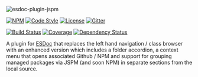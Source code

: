 ![esdoc-plugin-jspm](https://i.imgur.com/1TsbnX2.png)

[![NPM](https://img.shields.io/npm/v/esdoc-plugin-enhanced-navigation.svg?label=npm)](https://www.npmjs.com/package/esdoc-plugin-jspm)
[![Code Style](https://img.shields.io/badge/code%20style-allman-yellowgreen.svg?style=flat)](https://en.wikipedia.org/wiki/Indent_style#Allman_style)
[![License](https://img.shields.io/badge/license-MPLv2-yellowgreen.svg?style=flat)](https://github.com/typhonjs-node-esdoc/esdoc-plugin-enhanced-navigation/blob/master/LICENSE)
[![Gitter](https://img.shields.io/gitter/room/typhonjs/TyphonJS.svg)](https://gitter.im/typhonjs/TyphonJS)

[![Build Status](https://travis-ci.org/typhonjs-node-esdoc/esdoc-plugin-enhanced-navigation.svg?branch=master)](https://travis-ci.org/typhonjs-node-esdoc/esdoc-plugin-enhanced-navigation)
[![Coverage](https://img.shields.io/codecov/c/github/typhonjs-node-esdoc/esdoc-plugin-enhanced-navigation.svg)](https://codecov.io/github/typhonjs-node-esdoc/esdoc-plugin-enhanced-navigation)
[![Dependency Status](https://www.versioneye.com/user/projects/5727e02aa0ca350034be631d/badge.svg?style=flat)](https://www.versioneye.com/user/projects/5727e02aa0ca350034be631d)

A plugin for [ESDoc](https://esdoc.org) that replaces the left hand navigation / class browser with an enhanced version which includes a folder accordion, a context menu that opens associated Github / NPM and support for grouping managed packages via JSPM (and soon NPM) in separate sections from the local source.

